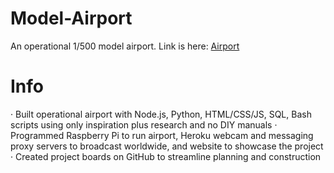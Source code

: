 # Model-Airport
An operational 1/500 model airport. Link is here: [Airport](https://model-airport.herokuapp.com)

# Info
· Built operational airport with Node.js, Python, HTML/CSS/JS, SQL, Bash scripts using only inspiration plus research and no DIY manuals
· Programmed Raspberry Pi to run airport, Heroku webcam and messaging proxy servers to broadcast worldwide, and website to showcase the project
· Created project boards on GitHub to streamline planning and construction

